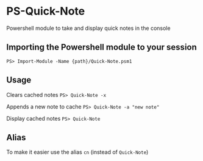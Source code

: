 # PS-Quick-Note
Powershell module to take and display quick notes in the console

## Importing the Powershell module to your session
`PS> Import-Module -Name {path}/Quick-Note.psm1`

## Usage
Clears cached notes
`PS> Quick-Note -x`

Appends a new note to cache
`PS> Quick-Note -a "new note"`

Display cached notes
`PS> Quick-Note`

## Alias
To make it easier use the alias `cn` (instead of `Quick-Note`)
